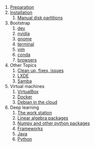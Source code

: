 1. [Preparation](0100-prepare.md)
2. [Installation](0200-install.md)
    1. [Manual disk partitions](0201-partitions.md)
3. Bootstrap
    1. [dev](0600-bootstrap.md)
    2. [nvidia](0300-nvidia.md)
    3. [gnome](0501-gnome.md)
    4. [terminal](0503-terminal.md)
    5. [vim](0601-vim.md)
    6. [conda](0307-conda.md)
    7. [browsers](0505-browser.md)
4. Other Topics
    1. [Clean up, fixes, issues](0202-cleanup.md)
    2. [LXDE](0502-lxde.md)
    3. [Samba](0400-samba.md)
5. Virtual machines
    1. [VirtualBox](0901-virtualbox.md)
    2. [Docker](0902-docker.md)
    3. [Debian in the cloud](0903-cloud.md)
6. Deep learning
    1. [The work station](1001-hardware.md)
    2. [Linear algebra packages](1002-blas-lapack.md)
    3. [Numpy and other python packages](1003-numpy.md)
    4. [Frameworks](1004-frameworks.md)
    5. [Java](0700-java.md)
    6. [Python](0800-python.md)
